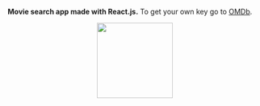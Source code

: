 **Movie search app made with React.js.**
To get your own key go to [OMDb](http://www.omdbapi.com/).
<p align="center">
<img src="https://www.ayeteejay.com/images/ayeteejay.svg" width="150">
</p>

